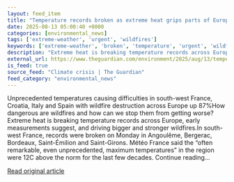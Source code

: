 ```yaml
---
layout: feed_item
title: "Temperature records broken as extreme heat grips parts of Europe"
date: 2025-08-13 05:00:40 +0000
categories: [environmental_news]
tags: ['extreme-weather', 'urgent', 'wildfires']
keywords: ['extreme-weather', 'broken', 'temperature', 'urgent', 'wildfires', 'records']
description: "Extreme heat is breaking temperature records across Europe, early measurements suggest, and driving bigger and stronger wildfires"
external_url: https://www.theguardian.com/environment/2025/aug/13/temperature-records-heatwave-europe-france-croatia-wildfires
is_feed: true
source_feed: "Climate crisis | The Guardian"
feed_category: "environmental_news"
---
```


Unprecedented temperatures causing difficulties in south-west France, Croatia, Italy and Spain with wildfire destruction across Europe up 87%How dangerous are wildfires and how can we stop them from getting worse?Extreme heat is breaking temperature records across Europe, early measurements suggest, and driving bigger and stronger wildfires.In south-west France, records were broken on Monday in Angoulême, Bergerac, Bordeaux, Saint-Émilion and Saint-Girons. Météo France said the “often remarkable, even unprecedented, maximum temperatures” in the region were 12C above the norm for the last few decades. Continue reading...

[Read original article](https://www.theguardian.com/environment/2025/aug/13/temperature-records-heatwave-europe-france-croatia-wildfires)
